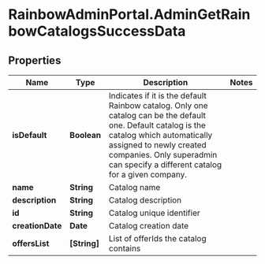 # RainbowAdminPortal.AdminGetRainbowCatalogsSuccessData

## Properties

Name | Type | Description | Notes
------------ | ------------- | ------------- | -------------
**isDefault** | **Boolean** | Indicates if it is the default Rainbow catalog. Only one catalog can be the default one.    Default catalog is the catalog which automatically assigned to newly created companies.    Only superadmin can specify a different catalog for a given company. | 
**name** | **String** | Catalog name | 
**description** | **String** | Catalog description | 
**id** | **String** | Catalog unique identifier | 
**creationDate** | **Date** | Catalog creation date | 
**offersList** | **[String]** | List of offerIds the catalog contains | 


